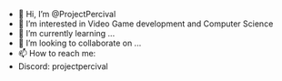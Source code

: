 - 👋 Hi, I’m @ProjectPercival
- 👀 I’m interested in Video Game development and Computer Science
- 🌱 I’m currently learning ...
- 💞️ I’m looking to collaborate on ...
- 📫 How to reach me:
- Discord: projectpercival

<!---
ProjectPercival/ProjectPercival is a ✨ special ✨ repository because its `README.md` (this file) appears on your GitHub profile.
You can click the Preview link to take a look at your changes.
--->
